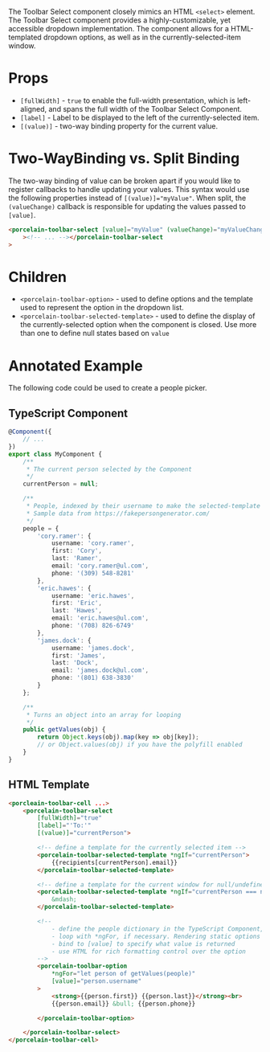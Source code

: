 The Toolbar Select component closely mimics an HTML `<select>` element. The Toolbar Select component provides a highly-customizable, yet accessible dropdown implementation. The component allows for a HTML-templated dropdown options, as well as in the currently-selected-item window.

# Props

-   `[fullWidth]` - `true` to enable the full-width presentation, which is left-aligned, and spans the full width of the Toolbar Select Component.
-   `[label]` - Label to be displayed to the left of the currently-selected item.
-   `[(value)]` - two-way binding property for the current value.

# Two-WayBinding vs. Split Binding

The two-way binding of value can be broken apart if you would like to register callbacks to handle updating your values. This syntax would use the following properties instead of `[(value)]="myValue"`. When split, the `(valueChange)` callback is responsible for updating the values passed to `[value]`.

```html
<porcelain-toolbar-select [value]="myValue" (valueChange)="myValueChangeHandler($event)"
	><!-- ... --></porcelain-toolbar-select
>
```

# Children

-   `<porcelain-toolbar-option>` - used to define options and the template used to represent the option in the dropdown list.
-   `<porcelain-toolbar-selected-template>` - used to define the display of the currently-selected option when the component is closed. Use more than one to define null states based on `value`

# Annotated Example

The following code could be used to create a people picker.

## TypeScript Component

```typescript
@Component({
	// ...
})
export class MyComponent {
	/**
	 * The current person selected by the Component
	 */
	currentPerson = null;

	/**
	 * People, indexed by their username to make the selected-template easy to populate.
	 * Sample data from https://fakepersongenerator.com/
	 */
	people = {
		'cory.ramer': {
			username: 'cory.ramer',
			first: 'Cory',
			last: 'Ramer',
			email: 'cory.ramer@ul.com',
			phone: '(309) 548-8281'
		},
		'eric.hawes': {
			username: 'eric.hawes',
			first: 'Eric',
			last: 'Hawes',
			email: 'eric.hawes@ul.com',
			phone: '(708) 826-6749'
		},
		'james.dock': {
			username: 'james.dock',
			first: 'James',
			last: 'Dock',
			email: 'james.dock@ul.com',
			phone: '(801) 638-3830'
		}
	};

	/**
	 * Turns an object into an array for looping
	 */
	public getValues(obj) {
		return Object.keys(obj).map(key => obj[key]);
		// or Object.values(obj) if you have the polyfill enabled
	}
}
```

## HTML Template

```html
<porcleain-toolbar-cell ...>
	<porcelain-toolbar-select
		[fullWidth]="true"
		[label]="'To:'"
		[(value)]="currentPerson">

		<!-- define a template for the currently selected item -->
		<porcelain-toolbar-selected-template *ngIf="currentPerson">
			{{recipients[currentPerson].email}}
		</porcelain-toolbar-selected-template>

		<!-- define a template for the current window for null/undefined selection -->
		<porcelain-toolbar-selected-template *ngIf="currentPerson === null">
			&mdash;
		</porcelain-toolbar-selected-template>

		<!--
			- define the people dictionary in the TypeScript Component, above.
			- loop with *ngFor, if necessary. Rendering static options is also possible.
			- bind to [value] to specify what value is returned
			- use HTML for rich formatting control over the option
		-->
		<porcelain-toolbar-option
			*ngFor="let person of getValues(people)"
			[value]="person.username"
		>
			<strong>{{person.first}} {{person.last}}</strong><br>
			{{person.email}} &bull; {{person.phone}}

		</porcelain-toolbar-option>

	</porcelain-toolbar-select>
</porcelain-toolbar-cell>
```
